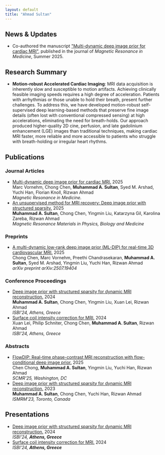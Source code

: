 ```yaml
---
layout: default
title: "Ahmad Sultan"
---
```


<section class="news section-divider">
    <h2>News & Updates</h2>
    <ul>
<!--         <li>Started a summer internship in May 2025 at Canon Medical Research USA (CMRU) as an MR Feature Development Research Scientist.</li>      -->
        <li>Co-authored the manuscript <a href="[https://doi.org/10.1002/mrm.70000](https://doi.org/10.1002/mrm.70000)" target="_blank" class="custom-link">"Multi-dynamic deep image prior for cardiac MRI"</a>, published in the journal of <em>Magnetic Resonance in Medicine</em>, Summer 2025.</li>     
<!--         <li>Awarded 2nd Place at the 2025 Hayes Research Forum for my oral presentation on “Motion-Robust Volumetric CMR.”</li> -->
    </ul>
</section>


<section class="news section-divider">
    <h2>Research Summary</h2>
    <ul>
<!--         <li>Started a summer internship in May 2025 at Canon Medical Research USA (CMRU) as an MR Feature Development Research Scientist.</li>      -->
        <li><strong>Motion-robust Accelerated Cardiac Imaging</strong>: MRI data acquisition is inherently slow and susceptible to motion artifacts. Achieving clinically feasible imaging speeds requires a high degree of acceleration. Patients with arrhythmias or those unable to hold their breath, present further challenges. To address this, we have developed motion-robust self-supervised deep learning-based methods that preserve fine image details (often lost with conventional compressed sensing) at high accelerations, eliminating the need for breath-holds. Our approach produced higher-quality 2D cine, perfusion, and late gadolinium enhancement (LGE) images than traditional techniques, making cardiac MRI faster, more reliable and more accessible to patients who struggle with breath-holding or irregular heart rhythms.
        </li>     
<!--         <li>Awarded 2nd Place at the 2025 Hayes Research Forum for my oral presentation on “Motion-Robust Volumetric CMR.”</li> -->
    </ul>
</section>


<!-- 
<section class="projects section-divider">
    <h2>Research Projects</h2>
    <div class="project-grid">
        <div class="project">
            <img src="/assets/gifs/4D_flow.gif" alt="4D Flow Image Reconstruction GIF" class="project-img">
                <h3>Motion-robust 4D Flow Image Reconstruction</h3>
            <p>
                Developed a novel optimization technique integrated with outlier rejection for motion-robust reconstruction of 4D flow cardiovascular magnetic resonance images.
            </p>
            <div class="project-links">
                <a href="https://doi.org/10.1002/mrm.30123" target="_blank" class="custom-link" style="text-decoration: none; display: flex; align-items: center; gap: 5px;">
                    Paper <img src="/assets/icons/paper-icon.png" alt="Paper Icon" style="width:24px; height:24px;">
                </a>
                <a>|</a>
                <a href="https://github.com/OSU-MR/motion-robust-CMR" target="_blank" class="custom-link" style="text-decoration: none; display: flex; align-items: center; gap: 5px;">
                    Code <img src="/assets/icons/github-icon.png" alt="GitHub Icon" style="width:24px; height:24px;">
                </a>
                <a>|</a>
                <a href="/assets/files/ISMRM24_Abstract_Arshad.pdf" target="_blank" class="custom-link" style="text-decoration: none; display: flex; align-items: center; gap: 5px;">
                    Abstract <img src="/assets/icons/abstract-icon.png" alt="Abstract Icon" style="width:24px; height:24px;">
                </a>
                <a>|</a>
                <a href="https://buckeyemailosu-my.sharepoint.com/:v:/g/personal/arshad_32_buckeyemail_osu_edu/EVqLUww-rG9OlApDsG8TuzsBVAF3F_PzSFYjzhWEJDptSQ?e=g3iRlf" target="_blank" class="custom-link" style="text-decoration: none; display: flex; align-items: center; gap: 5px;">
                    Video <img src="/assets/icons/video-icon.png" alt="GitHub Icon" style="width:24px; height:24px;">
                </a>
            </div>
        </div>
        <div class="project">
            <img src="/assets/gifs/3D_cine.gif" alt="4D Flow Image Reconstruction GIF" class="project-img">
                <h3>Motion-robust 3D cine Image Reconstruction</h3>
            <p>
                Proposed a novel optimization technique integrated with outlier rejection for motion-robust reconstruction of 3D cine cardiovascular magnetic resonance images.
            </p>
            <div class="project-links">
                <a href="https://doi.org/10.1002/mrm.30123" target="_blank" class="custom-link" style="text-decoration: none; display: flex; align-items: center; gap: 5px;">
                    Paper <img src="/assets/icons/paper-icon.png" alt="Paper Icon" style="width:24px; height:24px;">
                </a>
                <a>|</a>
                <a href="https://github.com/OSU-MR/motion-robust-CMR" target="_blank" class="custom-link" style="text-decoration: none; display: flex; align-items: center; gap: 5px;">
                    Code <img src="/assets/icons/github-icon.png" alt="GitHub Icon" style="width:24px; height:24px;">
                </a>
                <a>|</a>
                <a href="/assets/files/SCMR24_Abstract_Arshad.pdf" target="_blank" class="custom-link" style="text-decoration: none; display: flex; align-items: center; gap: 5px;">
                    Abstract <img src="/assets/icons/abstract-icon.png" alt="Abstract Icon" style="width:24px; height:24px;">
                </a>
            </div>
        </div>
        <div class="project">
            <img src="/assets/gifs/exercise.gif" alt="In-magnet exercise CMR" class="project-img">
                <h3>In-magnet Exercise Cardiovascular MRI</h3>
            <p>
                Assessing and validating new CMR protocols and reconstruction frameworks to facilitate assessment of cardiac function during exercise stress using planar, volumetric and flow imaging.
            </p>
            <div class="project-links">
                <a href="https://doi.org/10.1002/mrm.30123" target="_blank" class="custom-link" style="text-decoration: none; display: flex; align-items: center; gap: 5px;">
                    Paper 1 <img src="/assets/icons/paper-icon.png" alt="Paper Icon" style="width:24px; height:24px;">
                </a>
                <a>|</a>
                <a href="https://github.com/OSU-MR/motion-robust-CMR" target="_blank" class="custom-link" style="text-decoration: none; display: flex; align-items: center; gap: 5px;">
                    Code 1 <img src="/assets/icons/github-icon.png" alt="GitHub Icon" style="width:24px; height:24px;">
                </a>
                <a>|</a>
               <a href="https://arxiv.org/abs/2402.17877" target="_blank" class="custom-link" style="text-decoration: none; display: flex; align-items: center; gap: 5px;">
                    Paper 2 <img src="/assets/icons/paper-icon.png" alt="Paper Icon" style="width:24px; height:24px;">
                </a>
            </div>
        </div>
        <div class="project">
            <img src="/assets/gifs/lowfield.gif" alt="In-magnet exercise CMR" class="project-img">
                <h3>Low-Field 4D flow Cardiac Magnetic Resonance Imaging</h3>
            <p>
                Developed new CMR protocols and reconstruction frameworks to facilitate volumetric flow imaging at a low-field scanner.
            </p>
        </div>
        <div class="project">
            <img src="/assets/gifs/glasses.jpg" alt="iSight" class="project-img">
                <h3>iSight: Smart Glasses & Cane for Visually Impaired</h3>
            <p>
                Developed a wearable prototype integrating computer vision-based smart glasses and sensor fusion-based smart cane, providing real-time audio guidance to visually impaired individuals for object identification, obstacle avoidance, and navigation.
            </p>  
            <div class="project-links">
                <a href="/assets/files/iSight19_Report_Arshad.pdf" target="_blank" class="custom-link" style="text-decoration: none; display: flex; align-items: center; gap: 5px;">
                    Report <img src="/assets/icons/paper-icon.png" alt="Paper Icon" style="width:24px; height:24px;">
                </a>
                <a>|</a>
                <a href="https://youtu.be/wlyYk-eeM3M?si=KScoKaDOfwm34wc_" target="_blank" class="custom-link" style="text-decoration: none; display: flex; align-items: center; gap: 5px;">
                    Video <img src="/assets/icons/video-icon.png" alt="GitHub Icon" style="width:24px; height:24px;">
                </a>
                                <a>|</a>
                <a href="/assets/Posters/Project_iSight_Poster.pdf" target="_blank" class="custom-link" style="text-decoration: none; display: flex; align-items: center; gap: 5px;">
                    Poster <img src="/assets/icons/poster-icon.png" alt="Poster Icon" style="width:24px; height:24px;">
                </a>
            </div>
        </div>
    </div>
</section>

-->



<section class="publications">
<h2>Publications</h2>
    
<h3>Journal Articles</h3>
<ul class="publication-list">
    
<li><div class="publication-title"><a href="https://doi.org/10.1002/mrm.70000" target="_blank"> <!--  link  -->
    Multi-dynamic deep image prior for cardiac MRI.</a> <!--  title  -->
    <span class="publication-year">2025</span></div> <!--  year  -->
    <div class="publication-authors">Marc Vornehm, Chong Chen, <strong>Muhammad A. Sultan</strong>, Syed M. Arshad, Yuchi Han, Florian Knoll, Rizwan Ahmad</div> <!--  authors  -->
    <div class="publication-journal"><em>Magnetic Resonance in Medicine.</em></div></li> <!--  journal  -->

<li><div class="publication-title"><a href="https://doi.org/10.1007/s10334-025-01257-z" target="_blank"> <!--  link  -->
    An unsupervised method for MRI recovery: Deep image prior with structured sparsity.</a> <!--  title  -->
    <span class="publication-year">2025</span></div> <!--  year  -->
    <div class="publication-authors"><strong>Muhammad A. Sultan</strong>, Chong Chen, Yingmin Liu, Katarzyna Gil, Karolina Zareba, Rizwan Ahmad</div> <!--  authors  -->
    <div class="publication-journal"><em>Magnetic Resonance Materials in Physics, Biology and Medicine</em></div></li> <!--  journal  -->
    
</ul>


<h3>Preprints</h3>
<ul class="publication-list">
    
<li><div class="publication-title"><a href="https://arxiv.org/abs/2507.19404" target="_blank">
    A multi-dynamic low-rank deep image prior (ML-DIP) for real-time 3D cardiovascular MRI.</a>
    <span class="publication-year">2025</span></div>
    <div class="publication-authors">Chong Chen, Marc Vornehm, Preethi Chandrasekaran, <strong>Muhammad A. Sultan</strong>, Syed M. Arshad, Yingmin Liu, Yuchi Han, Rizwan Ahmad</div>
    <div class="publication-journal"><em>arXiv preprint arXiv:2507.19404</em></div>
</li>

</ul>


<h3>Conference Proceedings</h3>
<ul class="publication-list">
    
<li><div class="publication-title"><a href="https://doi.org/10.1109/ISBI56570.2024.10635579" target="_blank"> <!--  link  -->
    Deep image prior with structured sparsity for dynamic MRI reconstruction.</a> <!--  title  -->
    <span class="publication-year">2024</span></div> <!--  year  -->
    <div class="publication-authors"><strong>Muhammad A. Sultan</strong>, Chong Chen, Yingmin Liu, Xuan Lei, Rizwan Ahmad</div> <!--  authors  -->
    <div class="publication-journal"><em>ISBI'24, Athens, Greece</em></div></li> <!--  journal  -->

<li><div class="publication-title"><a href="https://doi.org/10.1109/ISBI56570.2024.10635382" target="_blank"> <!--  link  -->
    Surface coil intensity correction for MRI.</a> <!--  title  -->
    <span class="publication-year">2024</span></div> <!--  year  -->
    <div class="publication-authors">Xuan Lei, Philip Schniter, Chong Chen, <strong>Muhammad A. Sultan</strong>, Rizwan Ahmad</div> <!--  authors  -->
    <div class="publication-journal"><em>ISBI'24, Athens, Greece</em></div></li> <!--  journal  -->
    
<!--    
<li><div class="publication-title"><a href="https://arxiv.org/abs/2405.16715" target="_blank">
    Coil Reweighting to Suppress Motion Artifacts in Real-Time Exercise Cine Imaging.</a>
    <span class="publication-year">2024</span></div>
    <div class="publication-authors">Chong Chen, Yingmin Liu, Yu Ding, Matthew Tong, Preethi Chandrasekaran, Christopher Crabtree, <strong>Syed M. Arshad</strong>, Yuchi Han, Rizwan Ahmad</div>
    <div class="publication-journal"><em>arXiv preprint arXiv:2405.16715</em></div></li>
-->

</ul>


    
<h3>Abstracts</h3>
<ul class="publication-list">

<li><div class="publication-title"><a href="https://doi.org/10.1016/j.jocmr.2024.101504" target="_blank">
    FlowDIP: Real-time phase-contrast MRI reconstruction with flow-conditional deep image prior.</a>
    <span class="publication-year">2025</span></div>
    <div class="publication-authors">Chen Chong, <strong>Muhammad A. Sultan</strong>, Yingmin Liu, Yuchi Han, Rizwan Ahmad</div>
    <div class="publication-journal"><em>SCMR'25, Washington, DC</em></div></li>
    
<li><div class="publication-title"><a href="https://archive.ismrm.org/2023/4780.html" target="_blank">
    Deep image prior with structured sparsity for dynamic MRI reconstruction.</a>
    <span class="publication-year">2023</span></div>
    <div class="publication-authors"><strong>Muhammad A. Sultan</strong>, Chong Chen, Yuchi Han, Rizwan Ahmad</div>
    <div class="publication-journal"><em>ISMRM'23, Toronto, Canada</em></div></li>

<!--
<li><div class="publication-title"><a href="https://submissions.mirasmart.com/ISMRM2025/Handlers/ViewTeaser.ashx?esbpgm=9952_2770" target="_blank">Motion-Guided Deep Image Prior for 3D Real-Time Cine (M-DIP-3D).</a><span class="publication-year">2025</span></div><div class="publication-authors">Chong Chen, Marc Vornehm, Muhammad Ahmad Sultan, <strong>Syed M. Arshad</strong>, Yuchi Han, Rizwan Ahmad</div><div class="publication-journal"><em>ISMRM'25, Honolulu, Hawaii</em></div></li>
<li><div class="publication-title"><a href="https://submissions.mirasmart.com/ISMRM2025/Handlers/ViewTeaser.ashx?esbpgm=37_324" target="_blank">Free-Running Time-Resolved 3D+time Cardiovascular MRI at 40 Hz in a One Minute Scan using Cartesian Sampling and CMR-MOTUS.</a><span class="publication-year">2025</span></div><div class="publication-authors">Thomas E. Olausson, Maarten L. Terpstra, Edwin Versteeg, Casper Beijst, <strong>Syed M. Arshad</strong>, Birgitta K. Velthuis, Cornelis van den Berg, Alessandro Sbrizzi</div><div class="publication-journal"><em>ISMRM'25, Honolulu, Hawaii</em></div></li>
<li><div class="publication-title"><a href="https://submissions.mirasmart.com/ISMRM2025/Handlers/ViewTeaser.ashx?esbpgm=9812_4029" target="_blank">Initial Experience With Non-Contrast, Gadolinium, And Ferumoxytol-Enhanced Image-Based Navigator 3D MRA Of The Thoracic Aorta At 0.55T</a><span class="publication-year">2025</span></div><div class="publication-authors">Juliet Varghese, Katherine Binzel, <strong>Syed M. Arshad</strong>, Ning Jin, Karl P. Kunze, René M. Botnar, Claudia M. Prieto, Rizwan Ahmad, Yuchi Han, Matthew S. Tong, Orlando P. Simonetti</div><div class="publication-journal"><em>ISMRM'25, Honolulu, Hawaii</em></div></li>
<li><div class="publication-title"><a href="https://doi.org/10.1016/j.jocmr.2024.101341" target="_blank">Ferumoxytol-enhanced free-running 5D whole-heart CMR at 0.55 T.</a><span class="publication-year">2025</span></div><div class="publication-authors">Xavier Sieber, Preethi S. Chandrasekaran, Juliet Varghese, Yingmin Liu, Christopher Roy, Jérôme Yerly, <strong>Syed M. Arshad</strong>, Rizwan Ahmad, Ruud B. Van Heeswijk, Mathias Stuber, Orlando Simonetti</div><div class="publication-journal"><em>SCMR'25, Washington, DC</em></div></li>
-->



<!--
<li><div class="publication-title"><a href="https://doi.org/10.1016/j.jocmr.2024.100315" target="_blank">Motion-robust 3D Cine Imaging Using Compressive Recovery with Outlier Rejection (CORe)</a><span class="publication-year">2024</span></div><div class="publication-authors"><strong>Syed M. Arshad</strong>, Lee Potter, Chong Chen, Preethi Chandrasekaran, Yingmin Liu, Christopher Crabtree, Matthew Tong, Orlando Simonetti, Yuchi Han, Rizwan Ahmad</div><div class="publication-journal"><em>SCMR'24, London, UK</em></div></li>
<li><div class="publication-title"><a href="https://archive.ismrm.org/2023/1087.html" target="_blank">Motion artifact reduction in self-gated CMR 4D flow imaging under exercise stress.</a><span class="publication-year">2023</span></div><div class="publication-authors"><strong>Syed M. Arshad</strong>, Chong Chen, Yingmin Liu, Preethi Chandrasekaran, Christopher Crabtree, Ning Jin, Rizwan and Ahmad</div><div class="publication-journal"><em>ISMRM'23, Toronto, Canada</em></div></li>
<li><div class="publication-title"><a href="https://archive.ismrm.org/2023/1078.html" target="_blank">Biventricular and hemodynamic assessment under multi-stage exercise using real-time CMR.</a><span class="publication-year">2023</span></div><div class="publication-authors">Preethi Chandrasekaran, Chong Chen, Yingmin Liu, Christopher Crabtree, <strong>Syed M. Arshad</strong>, Matthew Tong, Yuchi Han, Rizwan Ahmad</div><div class="publication-journal"><em>ISMRM'23, Toronto, Canada</em></div></li>
-->

</ul>


</section>
<section class="talks">
<h2>Presentations</h2>
<ul class="talk-list">

<li><div class="talk-title"><a href="https://doi.org/10.1109/ISBI56570.2024.10635579" target="_blank"> <!--  link  -->
    Deep image prior with structured sparsity for dynamic MRI reconstruction.</a> <!--  title  -->
    <span class="talk-year">2024</span></div> <!--  year  -->
<!--     <div class="publication-authors"><strong>Muhammad Ahmad Sultan</strong>, Chong Chen, Yingmin Liu, Xuan Lei, Rizwan Ahmad</div> <!--  authors  --> 
    <div class="talk-details"><em>ISBI'24, <strong>Athens, Greece</strong></em></div></li> <!--  journal  -->

<li><div class="talk-title"><a href="https://doi.org/10.1109/ISBI56570.2024.10635382" target="_blank"> <!--  link  -->
    Surface coil intensity correction for MRI.</a> <!--  title  -->
    <span class="talk-year">2024</span></div> <!--  year  -->
<!--     <div class="publication-authors">Xuan Lei, Philip Schniter, Chong Chen, <strong>Muhammad Ahmad Sultan</strong>, Rizwan Ahmad</div> <!--  authors  --> 
    <div class="talk-details"><em>ISBI'24, <strong>Athens, Greece</strong></em></div></li> <!--  journal  -->
    
<!--    
<li><div class="publication-title"><a href="https://arxiv.org/abs/2405.16715" target="_blank">
    Coil Reweighting to Suppress Motion Artifacts in Real-Time Exercise Cine Imaging.</a>
    <span class="publication-year">2024</span></div>
    <div class="publication-authors">Chong Chen, Yingmin Liu, Yu Ding, Matthew Tong, Preethi Chandrasekaran, Christopher Crabtree, <strong>Syed M. Arshad</strong>, Yuchi Han, Rizwan Ahmad</div>
    <div class="publication-journal"><em>arXiv preprint arXiv:2405.16715</em></div></li>
-->

</ul>

<!--    
<ul class="talk-list">
<li><div class="talk-title"><a href="https://cgs.osu.edu/programs-events/edward-f-hayes-advanced-research-forum/hayes-2025-winners" target="_blank">
EMORe: Motion-robust free-breathing volumetric cardiovascular magnetic resonance image reconstruction using Expectation-Maximization (EM) algorithm</a>
<span class="talk-year">2025</span></div>
<div class="talk-details"><em>2025 Hayes Advanced Research Forum, The Ohio State University, Columbus, OH | 2nd Place Winner</em></div></li>

<li><div class="talk-title">EMORe: Motion-robust XD-CMR reconstruction using Expectation-Maximization (EM) algorithm.<span class="talk-year">2025</span></div><div class="talk-details"><em>SCMR'25: Motion Compensation Session, Washington, DC</em></div></li>
<li><div class="talk-title"><a href="/assets/files/EMORe_Poster_Arshad_2024.pdf" target="_blank">EMORe: Motion-robust XD-CMR reconstruction using Expectation-Maximization (EM) algorithm.</a><span class="talk-year">2024</span></div><div class="talk-details"><em>Kraus Memorial Poster Competition ’24, The Ohio State University, Columbus, OH. | 2nd Place Winner</em></div></li>
<li><div class="talk-title">Motion robust 3D cine imaging using Compressive Recovery with Outlier Rejection (CORe).<span class="talk-year">2024</span></div><div class="talk-details"><em>SCMR ’24: Dealing with Motion Session, London, UK</em></div></li>
<li><div class="talk-title"><a href="https://buckeyemailosu-my.sharepoint.com/:v:/g/personal/arshad_32_buckeyemail_osu_edu/EQQ-d9V8U1NBsBGK47P0xAwBaYm3k7p5Usy8OVu6gxJvPQ?e=w1fwv6" target="_blank">Motion-robust free-running volumetric cardiovascular MRI.</a><span class="talk-year">2023</span></div><div class="talk-details"><em>Kraus Memorial Poster Competition’23, The Ohio State University, Columbus, OH</em></div></li>
<li><div class="talk-title"><a href="/assets/files/CORe_ISMRM'23_Arshad.MOV" target="_blank">Motion artifact reduction in self-gated CMR 4D flow imaging under exercise stress.</a><span class="talk-year">2023</span></div><div class="talk-details"><em>ISMRM’23: Advanced Flow & Angiography, Toronto, Canada</em></div></li>
</ul>
-->

</section>

